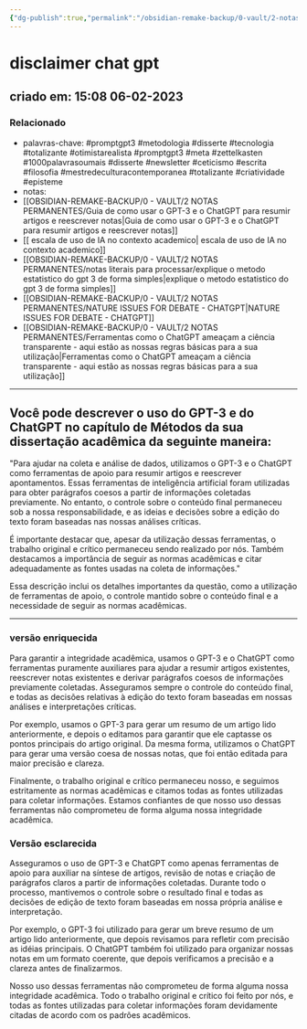 ```yaml
---
{"dg-publish":true,"permalink":"/obsidian-remake-backup/0-vault/2-notas-permanentes/disclaimer-chat-gpt/","tags":["permanente","promptgpt3","metodologia","disserte","tecnologia","totalizante","otimistarealista","meta","zettelkasten","1000palavrasoumais","newsletter","ceticismo","escrita","filosofia","mestredeculturacontemporanea","criatividade","episteme"],"dgHomeLink":true,"dgShowLocalGraph":true,"dgShowFileTree":true,"dgEnableSearch":true,"noteIcon":""}
---
```


# disclaimer chat gpt
## criado em: 15:08 06-02-2023

### Relacionado
- palavras-chave: #promptgpt3 #metodologia #disserte #tecnologia #totalizante #otimistarealista #promptgpt3 #meta #zettelkasten #1000palavrasoumais #disserte #newsletter #ceticismo #escrita #filosofia #mestredeculturacontemporanea #totalizante #criatividade #episteme
- notas: 
- [[OBSIDIAN-REMAKE-BACKUP/0 - VAULT/2 NOTAS PERMANENTES/Guia de como usar o GPT-3 e o ChatGPT para resumir artigos e reescrever notas\|Guia de como usar o GPT-3 e o ChatGPT para resumir artigos e reescrever notas]]
- [[ escala de uso de IA no contexto academico\| escala de uso de IA no contexto academico]]
- [[OBSIDIAN-REMAKE-BACKUP/0 - VAULT/2 NOTAS PERMANENTES/notas literais para processar/explique o metodo estatistico do gpt 3 de forma simples\|explique o metodo estatistico do gpt 3 de forma simples]]
- [[OBSIDIAN-REMAKE-BACKUP/0 - VAULT/2 NOTAS PERMANENTES/NATURE ISSUES FOR DEBATE - CHATGPT\|NATURE ISSUES FOR DEBATE - CHATGPT]]
- [[OBSIDIAN-REMAKE-BACKUP/0 - VAULT/2 NOTAS PERMANENTES/Ferramentas como o ChatGPT ameaçam a ciência transparente - aqui estão as nossas regras básicas para a sua utilização\|Ferramentas como o ChatGPT ameaçam a ciência transparente - aqui estão as nossas regras básicas para a sua utilização]]
---
## Você pode descrever o uso do GPT-3 e do ChatGPT no capítulo de Métodos da sua dissertação acadêmica da seguinte maneira:

"Para ajudar na coleta e análise de dados, utilizamos o GPT-3 e o ChatGPT como ferramentas de apoio para resumir artigos e reescrever apontamentos. Essas ferramentas de inteligência artificial foram utilizadas para obter parágrafos coesos a partir de informações coletadas previamente. No entanto, o controle sobre o conteúdo final permaneceu sob a nossa responsabilidade, e as ideias e decisões sobre a edição do texto foram baseadas nas nossas análises críticas.

É importante destacar que, apesar da utilização dessas ferramentas, o trabalho original e crítico permaneceu sendo realizado por nós. Também destacamos a importância de seguir as normas acadêmicas e citar adequadamente as fontes usadas na coleta de informações."

Essa descrição inclui os detalhes importantes da questão, como a utilização de ferramentas de apoio, o controle mantido sobre o conteúdo final e a necessidade de seguir as normas acadêmicas.

---
### versão enriquecida

Para garantir a integridade acadêmica, usamos o GPT-3 e o ChatGPT como ferramentas puramente auxiliares para ajudar a resumir artigos existentes, reescrever notas existentes e derivar parágrafos coesos de informações previamente coletadas. Asseguramos sempre o controle do conteúdo final, e todas as decisões relativas à edição do texto foram baseadas em nossas análises e interpretações críticas.

Por exemplo, usamos o GPT-3 para gerar um resumo de um artigo lido anteriormente, e depois o editamos para garantir que ele captasse os pontos principais do artigo original. Da mesma forma, utilizamos o ChatGPT para gerar uma versão coesa de nossas notas, que foi então editada para maior precisão e clareza.

Finalmente, o trabalho original e crítico permaneceu nosso, e seguimos estritamente as normas acadêmicas e citamos todas as fontes utilizadas para coletar informações. Estamos confiantes de que nosso uso dessas ferramentas não comprometeu de forma alguma nossa integridade acadêmica.

### Versão esclarecida

Asseguramos o uso de GPT-3 e ChatGPT como apenas ferramentas de apoio para auxiliar na síntese de artigos, revisão de notas e criação de parágrafos claros a partir de informações coletadas. Durante todo o processo, mantivemos o controle sobre o resultado final e todas as decisões de edição de texto foram baseadas em nossa própria análise e interpretação.

Por exemplo, o GPT-3 foi utilizado para gerar um breve resumo de um artigo lido anteriormente, que depois revisamos para refletir com precisão as idéias principais. O ChatGPT também foi utilizado para organizar nossas notas em um formato coerente, que depois verificamos a precisão e a clareza antes de finalizarmos.

Nosso uso dessas ferramentas não comprometeu de forma alguma nossa integridade acadêmica. Todo o trabalho original e crítico foi feito por nós, e todas as fontes utilizadas para coletar informações foram devidamente citadas de acordo com os padrões acadêmicos.